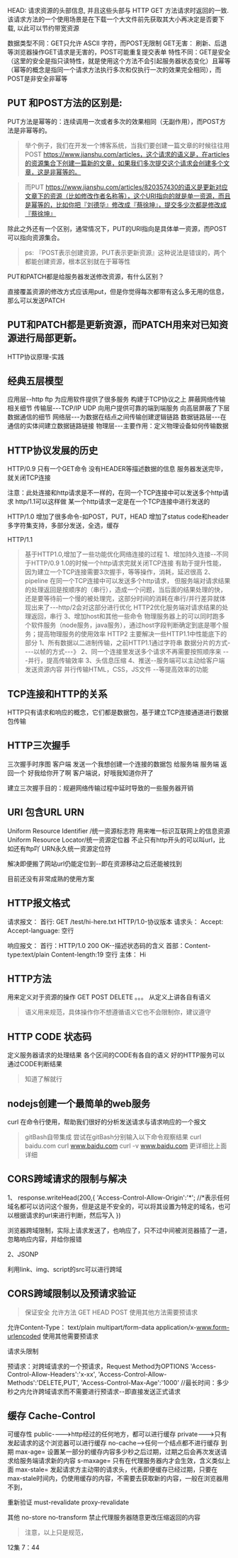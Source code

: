 HEAD: 请求资源的头部信息, 并且这些头部与 HTTP GET 方法请求时返回的一致. 该请求方法的一个使用场景是在下载一个大文件前先获取其大小再决定是否要下载, 以此可以节约带宽资源

数据类型不同：GET只允许 ASCII 字符，而POST无限制
GET无害： 刷新、后退等浏览器操作GET请求是无害的，POST可能重复提交表单
特性不同：GET是安全（这里的安全是指只读特性，就是使用这个方法不会引起服务器状态变化）且幂等（幂等的概念是指同一个请求方法执行多次和仅执行一次的效果完全相同），而POST是非安全非幂等


## PUT 和POST方法的区别是:
PUT方法是幂等的：连续调用一次或者多次的效果相同（无副作用），而POST方法是非幂等的。
>举个例子，我们在开发一个博客系统，当我们要创建一篇文章的时候往往用POST https://www.jianshu.com/articles，这个请求的语义是，在articles的资源集合下创建一篇新的文章，如果我们多次提交这个请求会创建多个文章，这是非幂等的。

>而PUT https://www.jianshu.com/articles/820357430的语义是更新对应文章下的资源（比如修改作者名称等），这个URI指向的就是单一资源，而且是幂等的，比如你把『刘德华』修改成『蔡徐坤』，提交多少次都是修改成『蔡徐坤』


除此之外还有一个区别，通常情况下，PUT的URI指向是具体单一资源，而POST可以指向资源集合。

>ps: 『POST表示创建资源，PUT表示更新资源』这种说法是错误的，两个都能创建资源，根本区别就在于幂等性

PUT和PATCH都是给服务器发送修改资源，有什么区别？

直接覆盖资源的修改方式应该用put，但是你觉得每次都带有这么多无用的信息，那么可以发送PATCH

PUT和PATCH都是更新资源，而PATCH用来对已知资源进行局部更新。
---
HTTP协议原理-实践


## 经典五层模型

应用层--http ftp
    为应用软件提供了很多服务
    构建于TCP协议之上
    屏蔽网络传输相关细节
传输层---TCP/IP UDP
    向用户提供可靠的端到端服务
    向高层屏蔽了下层数据通信的细节
网络层---为数据在结点之间传输创建逻辑链路
数据链路层---在通信的实体间建立数据链路链接
物理层---主要作用：定义物理设备如何传输数据

## HTTP协议发展的历史
HTTP/0.9
    只有一个GET命令
    没有HEADER等描述数据的信息
    服务器发送完毕，就关闭TCP连接

注意：此处连接和http请求是不一样的，在同一个TCP连接中可以发送多个http请求  http/1.1可以这样做
某一个http请求一定是在一个TCP连接中进行发送的

HTTP/1.0
    增加了很多命令-如POST，PUT，HEAD
    增加了status code和header
    多字符集支持，多部分发送，全选，缓存

HTTP/1.1
>基于HTTP1.0,增加了一些功能优化网络连接的过程
    1、增加持久连接--不同于HTTP/0.9 1.0的时候一个http请求完就关闭TCP连接
        有助于提升性能，因为建立一个TCP连接需要3次握手，等等操作，消耗，延迟很高
    2、pipeline
    在同一个TCP连接中可以发送多个http请求，
    但服务端对请求结果的处理返回是按顺序的（串行），造成一个问题，当后面的结果处理的快，还是要等待前一个慢的被处理完，这部分时间的消耗在串行/并行差异就体现出来了---http/2会对这部分进行优化
>HTTP2优化服务端对请求结果的处理返回，串行
    3、增加host和其他一些命令
        物理服务器上的可以同时跑多个软件服务（node服务，java服务），通过host字段判断确定到底是哪个服务；提高物理服务的使用效率
HTTP2
>主要解决一些HTTP1.1中性能底下的部分
    1、所有数据以二进制传输，之前HTTP1.1通过字符串
    数据分片的方式----以帧的方式---》
    2、同一个连接里发送多个请求不再需要按照顺序来
    ---并行，提高传输效率
    3、头信息压缩
    4、推送--服务端可以主动给客户端发送资源内容
    并行传输HTML，CSS，JS文件
    --等提高效率的功能

## TCP连接和HTTP的关系
HTTP只有请求和响应的概念，它们都是数据包，基于建立TCP连接通道进行数据包传输

## HTTP三次握手
三次握手时序图
客户端 发送一个我想创建一个连接的数据包 给服务端
服务端 返回一个 好我给你开了啊
客户端说，好哦我知道你开了

建立三次握手目的：规避网络传输过程中延时导致的一些服务器开销

## URI 包含URL URN
Uniform Resource Identifier /统一资源标志符
    用来唯一标识互联网上的信息资源
Uniform Resource Locator/统一资源定位器
不止只有http开头的可以叫url，比如还有ftp吖
URN永久统一资源定位符

 解决即便搬了网站url仍能定位到--即在资源移动之后还能被找到

 目前还没有非常成熟的使用方案
 ## HTTP报文格式
 请求报文：
 首行: GET /test/hi-here.txt HTTP/1.0-协议版本
 请求头：
    Accept:
    Accept-language:
 空行

 响应报文：
 首行：HTTP/1.0 200 OK--描述状态码的含义
 首部：Content-type:text/plain
 Content-length:19
空行
主体：
Hi

## HTTP方法
用来定义对于资源的操作
GET POST DELETE 。。。
从定义上讲各自有语义
 >语义用来规范，具体操作你不想遵循语义它也不会限制你，建议遵守

## HTTP CODE 状态码

定义服务器请求的处理结果
各个区间的CODE有各自的语义
好的HTTP服务可以通过CODE判断结果

>知道了解就行

## nodejs创建一个最简单的web服务

curl 在命令行使用，帮助我们很好的分析发送请求与请求响应的一个报文
>gitBash自带集成
尝试在gitBash分别输入以下命令观察结果
curl baidu.com
curl www.baidu.com
curl -v www.baidu.com  更详细比上面详细

## CORS跨域请求的限制与解决
1、
response.writeHead(200,{
    'Access-Control-Allow-Origin':'*';
    //*表示任何域名都可以访问这个服务，但是这是不安全的，可以将其设置为特定的域名，也可以根据请求的url来进行判断，然后写入
})

浏览器跨域限制，实际上请求发送了，也响应了，只不过中间被浏览器插了一道，忽略响应内容，并给你报错

2、JSONP

利用link、img、script的src可以进行跨域

## CORS跨域限制以及预请求验证
>保证安全
允许方法 GET HEAD POST
使用其他方法需要预请求

允许Content-Type：
text/plain
multipart/form-data
application/x-www.form-urlencoded
使用其他需要预请求

请求头限制

预请求：对跨域请求的一个预请求，Request Method为OPTIONS
'Access-Control-Allow-Headers':'x-xx',
'Access-Control-Allow-Methods':'DELETE,PUT',
'Access-Control-Max-Age':'1000'
//最长时间：多少秒之内允许跨域请求而不需要进行预请求--即直接发送正式请求

## 缓存 Cache-Control
可缓存性
    public---->http经过的任何地方，都可以进行缓存
    private--->只有发起请求的这个浏览器可以进行缓存
    no-cache-->任何一个结点都不进行缓存
到期
    max-age=<seconds> 设置某一部分的缓存内容多少秒之后过期，过期之后会再次发送请求给服务端请求新的内容
    s-maxage=<seconds> 只有在代理服务器内才会生效，含义类似上面
    max-stale=<seconds> 发起请求方主动带的请求头，代表即便缓存已经过期，只要在max-stale时间内，仍使用缓存的内容，不需要去获取新的内容，一般在浏览器用不到，

重新验证
must-revalidate
proxy-revalidate

其他
no-store
no-transform 禁止代理服务器随意更改压缩返回的内容

>注意，以上只是规范，

12集 7：44